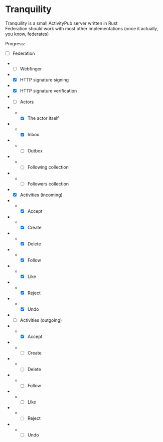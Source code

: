 # Tranquility

Tranquility is a small ActivityPub server written in Rust  
Federation should work with most other implementations (once it actually, you know, federates)  

Progress:

- [ ] Federation
- - [ ] Webfinger
- - [x] HTTP signature signing
- - [x] HTTP signature verification
- - [ ] Actors
- - - [x] The actor itself
- - - [x] Inbox
- - - [ ] Outbox
- - - [ ] Following collection
- - - [ ] Followers collection
- - [x] Activities (incoming)
- - - [x] Accept
- - - [x] Create
- - - [x] Delete
- - - [x] Follow
- - - [x] Like
- - - [x] Reject
- - - [x] Undo
- - [ ] Activities (outgoing)
- - - [x] Accept
- - - [ ] Create
- - - [ ] Delete
- - - [ ] Follow
- - - [ ] Like
- - - [ ] Reject
- - - [ ] Undo
